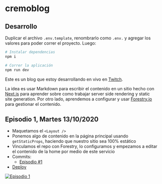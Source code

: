 # cremoblog

## Desarrollo

Duplicar el archivo `.env.template`, renombrarlo como `.env.` y agregar los valores para poder correr el proyecto. Luego:

```bash
# Instalar dependencias
npm i

# Correr la aplicación
npm run dev
```

Este es un blog que estoy desarrollando en vivo en [Twitch](https://www.twitch.tv/durancristhian).

La idea es usar Markdown para escribir el contenido en un sitio hecho con [Next.js](https://nextjs.org/) para aprender sobre como trabajar server side rendering y static site generation. Por otro lado, aprendemos a configurar y usar [Forestry.io](https://forestry.io/) para gestionar el contenido.

## Episodio 1, Martes 13/10/2020

- Maquetamos el `<Layout />`
- Ponemos algo de contenido en la página principal usando `getStaticProps`, haciendo que nuestro sitio sea 100% estático
- Vinculamos el repo con Forestry, lo configuramos y empezamos a editar el contenido de la home por medio de este servicio
- Commits:
    - [Episodio #1](https://github.com/durancristhian/cremoblog/commit/c91b2167c7a717a662f1ca3dcf3952ed8e2fe99a)
- [Deploy](https://cremoblog-gwnv02lc5.vercel.app/)

[![Episodio 1](https://img.youtube.com/vi/oUXMdoEFw5g/0.jpg)](https://www.youtube.com/watch?v=oUXMdoEFw5g)
